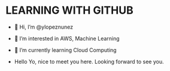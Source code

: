 # LEARNING WITH GITHUB

- 👋 Hi, I’m @ylopeznunez
- 👀 I’m interested in AWS, Machine Learning 
- 🌱 I’m currently learning Cloud Computing

- Hello Yo, nice to meet you here. Looking forward to see you.



<!---
ylopeznunez/ylopeznunez is a ✨ special ✨ repository because its `README.md` (this file) appears on your GitHub profile.
You can click the Preview link to take a look at your changes.
--->
